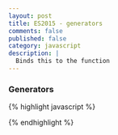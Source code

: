 ```yaml
---
layout: post
title: ES2015 - generators
comments: false
published: false
category: javascript
description: |
  Binds this to the function
---
```


### Generators



{% highlight javascript %}


{% endhighlight %}
